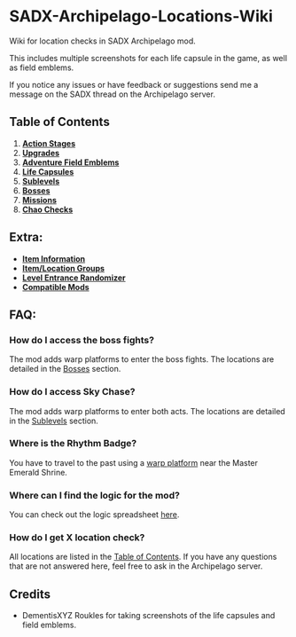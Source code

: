 # SADX-Archipelago-Locations-Wiki

Wiki for location checks in SADX Archipelago mod.

This includes multiple screenshots for each life capsule in the game, as well as field emblems.

If you notice any issues or have feedback or suggestions send me a message on the SADX thread on the Archipelago server.

## Table of Contents

1. [**Action Stages**](./ActionStages.md)
2. [**Upgrades**](./Upgrades.md)
3. [**Adventure Field Emblems**](./Field%20Emblems/Field%20Emblems.md)
4. [**Life Capsules**](./LifeCapsules.md)
5. [**Sublevels**](./Sublevels.md)
6. [**Bosses**](./Bosses.md)
7. [**Missions**](./Missions.md)
7. [**Chao Checks**](./Chao.md)

## Extra:

- [**Item Information**](./Items.md)
- [**Item/Location Groups**](./Groups.md)
- [**Level Entrance Randomizer**](./LevelEntranceRandomizer.md)
- [**Compatible Mods**](./CompatibleMods.md)

## FAQ:

### How do I access the boss fights?

The mod adds warp platforms to enter the boss fights. The locations are detailed in the [Bosses](./Bosses.md) section.

### How do I access Sky Chase?

The mod adds warp platforms to enter both acts. The locations are detailed in the [Sublevels](./Sublevels.md) section.

### Where is the Rhythm Badge?

You have to travel to the past using a [warp platform](./Upgrades.md#tails-rhythm-badge) near the Master Emerald Shrine.

### Where can I find the logic for the mod?

You can check out the logic
spreadsheet [here](https://docs.google.com/spreadsheets/d/1MKI-oe2KDodhk1MlMcgdEny0LGvkJETRHZTIyP23Xko/edit?usp=sharing).

### How do I get X location check?

All locations are listed in the [Table of Contents](#table-of-contents).
If you have any questions that are not answered here, feel free to ask in the Archipelago server.

## Credits

- DementisXYZ Roukles for taking screenshots of the life capsules and field emblems.
